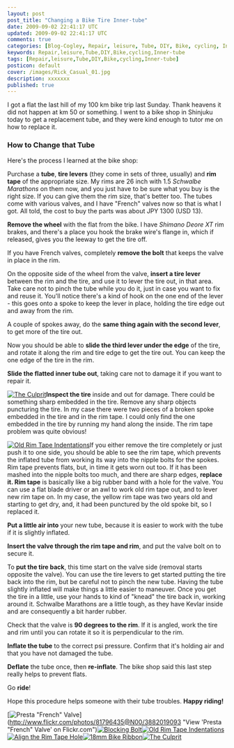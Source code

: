 ```yaml
---           
layout: post
post_title: "Changing a Bike Tire Inner-tube"
date: 2009-09-02 22:41:17 UTC
updated: 2009-09-02 22:41:17 UTC
comments: true
categories: [Blog-Cogley, Repair, leisure, Tube, DIY, Bike, cycling, Inner-tube]
keywords: Repair,leisure,Tube,DIY,Bike,cycling,Inner-tube
tags: [Repair,leisure,Tube,DIY,Bike,cycling,Inner-tube]
posticon: default
cover: /images/Rick_Casual_01.jpg
description: xxxxxxx
published: true
---
```

 

I got a flat the last hill of my 100 km bike trip last Sunday. Thank heavens it did not happen at km 50 or something. I went to a bike shop in Shinjuku today to get a replacement tube, and they were kind enough to tutor me on how to replace it. 


### How to Change that Tube



Here's the process I learned at the bike shop: 





Purchase a **tube**, **tire levers** (they come in sets of three, usually) and **rim tape** of the appropriate size. My rims are 26 inch with 1.5 _Schwalbe Marathons_ on them now, and you just have to be sure what you buy is the right size. If you can give them the rim size, that's better too. The tubes come with various valves, and I have "French" valves now so that is what I got. All told, the cost to buy the parts was about JPY 1300 (USD 13).


**Remove the wheel** with the flat from the bike. I have _Shimano Deore XT_ rim brakes, and there's a place you hook the brake wire's flange in, which if released, gives you the leeway to get the tire off.


[](http://www.flickr.com/photos/81796435@N00/3882814988 "View 'Blocking Bolt' on Flickr.com")If you have French valves, completely **remove the bolt** that keeps the valve in place in the rim. 


On the opposite side of the wheel from the valve, **insert a tire lever** between the rim and the tire, and use it to lever the tire out, in that area. Take care not to pinch the tube while you do it, just in case you want to fix and reuse it. You'll notice there's a kind of hook on the one end of the lever - this goes onto a spoke to keep the lever in place, holding the tire edge out and away from the rim.


A couple of spokes away, do the **same thing again with the second lever**, to get more of the tire out. 


Now you should be able to **slide the third lever under the edge** of the tire, and rotate it along the rim and tire edge to get the tire out. You can keep the one edge of the tire in the rim.


**Slide the flatted inner tube out**, taking care not to damage it if you want to repair it.


[![The Culprit](http://farm4.static.flickr.com/3459/3882810156_540ef9575b_m.jpg)](http://www.flickr.com/photos/81796435@N00/3882810156 "View 'The Culprit' on Flickr.com")**Inspect the tire** inside and out for damage. There could be something sharp embedded in the tire. Remove any sharp objects puncturing the tire. In my case there were two pieces of a broken spoke embedded in the tire and in the rim tape. I could only find the one embedded in the tire by running my hand along the inside. The rim tape problem was quite obvious!


[![Old Rim Tape Indentations](http://farm3.static.flickr.com/2596/3882814084_c632d16684_m.jpg)](http://www.flickr.com/photos/81796435@N00/3882814084 "View 'Old Rim Tape Indentations' on Flickr.com")If you either remove the tire completely or just push it to one side, you should be able to see the rim tape, which prevents the inflated tube from working its way into the nipple bolts for the spokes. Rim tape prevents flats, but, in time it gets worn out too. If it has been mashed into the nipple bolts too much, and there are sharp edges, **replace it. Rim tape** is basically like a big rubber band with a hole for the valve. You can use a flat blade driver or an awl to work old rim tape out, and to lever new rim tape on. In my case, the yellow rim tape was two years old and starting to get dry, and, it had been punctured by the old spoke bit, so I replaced it.


**Put a little air into** your new tube, because it is easier to work with the tube if it is slightly inflated. 


**Insert the valve through the rim tape and rim**, and put the valve bolt on to secure it.


To **put the tire back**, this time start on the valve side (removal starts opposite the valve). You can use the tire levers to get started putting the tire back into the rim, but be careful not to pinch the new tube. Having the tube slightly inflated will make things a little easier to maneuver. Once you get the tire in a little, use your hands to kind of "knead" the tire back in, working around it. Schwalbe Marathons are a little tough, as they have Kevlar inside and are consequently a bit harder rubber.


Check that the valve is **90 degrees to the rim**. If it is angled, work the tire and rim until you can rotate it so it is perpendicular to the rim.


**Inflate the tube** to the correct psi pressure. Confirm that it's holding air and that you have not damaged the tube.


**Deflate** the tube once, then **re-inflate**. The bike shop said this last step really helps to prevent flats.


Go **ride**!





Hope this procedure helps someone with their tube troubles. **Happy riding!**

[![Presta "French" Valve](http://farm3.static.flickr.com/2451/3882019093_918afc6b97_s.jpg)](http://www.flickr.com/photos/81796435@N00/3882019093 "View 'Presta "French" Valve' on Flickr.com")[![Blocking Bolt](http://farm3.static.flickr.com/2669/3882814988_199e4ffb5a_s.jpg)](http://www.flickr.com/photos/81796435@N00/3882814988 "View 'Blocking Bolt' on Flickr.com")[![Old Rim Tape Indentations](http://farm3.static.flickr.com/2596/3882814084_c632d16684_s.jpg)](http://www.flickr.com/photos/81796435@N00/3882814084 "View 'Old Rim Tape Indentations' on Flickr.com")[![Align the Rim Tape Hole](http://farm3.static.flickr.com/2485/3882016725_a661e4030c_s.jpg)](http://www.flickr.com/photos/81796435@N00/3882016725 "View 'Align the Rim Tape Hole' on Flickr.com")[![18mm Bike Ribbon](http://farm3.static.flickr.com/2577/3882015671_321ae06b18_s.jpg)](http://www.flickr.com/photos/81796435@N00/3882015671 "View '18mm Bike Ribbon' on Flickr.com")[![The Culprit](http://static.flickr.com/3459/3882810156_540ef9575b_s.jpg)](http://www.flickr.com/photos/81796435@N00/3882810156 "View 'The Culprit' on Flickr.com")